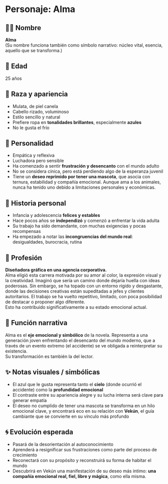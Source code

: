 # Personaje: Alma

## 🧍‍♀️ Nombre
**Alma**  
(Su nombre funciona también como símbolo narrativo: núcleo vital, esencia, aquello que se transforma.)

## 🎂 Edad
25 años

## 🧬 Raza y apariencia
- Mulata, de piel canela
- Cabello rizado, voluminoso
- Estilo sencillo y natural
- Prefiere ropa en **tonalidades brillantes**, especialmente **azules**
- No le gusta el frío

## 🧠 Personalidad
- Empática y reflexiva
- Luchadora pero sensible
- Ha comenzado a sentir **frustración y desencanto** con el mundo adulto
- No se considera cínica, pero está perdiendo algo de la esperanza juvenil
- Tiene un **deseo reprimido por tener una mascota**, que asocia con ternura, estabilidad y compañía emocional. Aunque ama a los animales, nunca ha tenido uno debido a limitaciones personales y económicas.

## 👧 Historia personal
- Infancia y adolescencia **felices y estables**
- Hace pocos años se **independizó** y comenzó a enfrentar la vida adulta
- Su trabajo ha sido demandante, con muchas exigencias y pocas recompensas
- Ha empezado a notar las **incongruencias del mundo real**: desigualdades, burocracia, rutina

## 💼 Profesión
**Diseñadora gráfica en una agencia corporativa.**  
Alma eligió esta carrera motivada por su amor al color, la expresión visual y la creatividad. Imaginó que sería un camino donde dejaría huella con ideas poderosas. Sin embargo, se ha topado con un entorno rígido y desgastante, donde las decisiones creativas están supeditadas a jefes y clientes autoritarios. El trabajo se ha vuelto repetitivo, limitado, con poca posibilidad de destacar o proponer algo diferente.  
Esto ha contribuido significativamente a su estado emocional actual.

## 🎯 Función narrativa
Alma es el **eje emocional y simbólico** de la novela. Representa a una generación joven enfrentando el desencanto del mundo moderno, que a través de un evento extremo (el accidente) se ve obligada a reinterpretar su existencia.  
Su transformación es también la del lector.

## ✨ Notas visuales / simbólicas
- El azul que le gusta representa tanto el **cielo** (donde ocurrió el accidente) como la **profundidad emocional**
- El contraste entre su apariencia alegre y su lucha interna será clave para generar empatía
- El deseo no cumplido de tener una mascota se transforma en un hilo emocional clave, y encontrará eco en su relación con **Vekún**, el guía cambiante que se convierte en su vínculo más profundo

## 🌀 Evolución esperada
- Pasará de la desorientación al autoconocimiento
- Aprenderá a resignificar sus frustraciones como parte del proceso de crecimiento
- Reconectará con su propósito y reconstruirá su forma de habitar el mundo
- Descubrirá en Vekún una manifestación de su deseo más íntimo: **una compañía emocional real, fiel, libre y mágica**, como ella misma.

